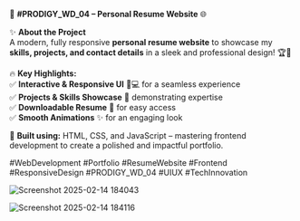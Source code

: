 🚀 **#PRODIGY_WD_04 – Personal Resume Website** 🌐  

✨ **About the Project**  
A modern, fully responsive **personal resume website** to showcase my **skills, projects, and contact details** in a sleek and professional design! 🏆💼  

🔥 **Key Highlights:**  
✅ **Interactive & Responsive UI** 📱💻 for a seamless experience  
✅ **Projects & Skills Showcase** 🎨 demonstrating expertise  
✅ **Downloadable Resume** 📄 for easy access  
✅ **Smooth Animations** ✨ for an engaging look  

🚀 **Built using:** HTML, CSS, and JavaScript – mastering frontend development to create a polished and impactful portfolio.  

#WebDevelopment #Portfolio #ResumeWebsite #Frontend #ResponsiveDesign #PRODIGY_WD_04 #UIUX #TechInnovation

![Screenshot 2025-02-14 184043](https://github.com/user-attachments/assets/76717d1d-45f6-4567-bb50-91e970a8263f)

![Screenshot 2025-02-14 184116](https://github.com/user-attachments/assets/68d2e986-8775-415c-a6a9-2d28311f171c)

